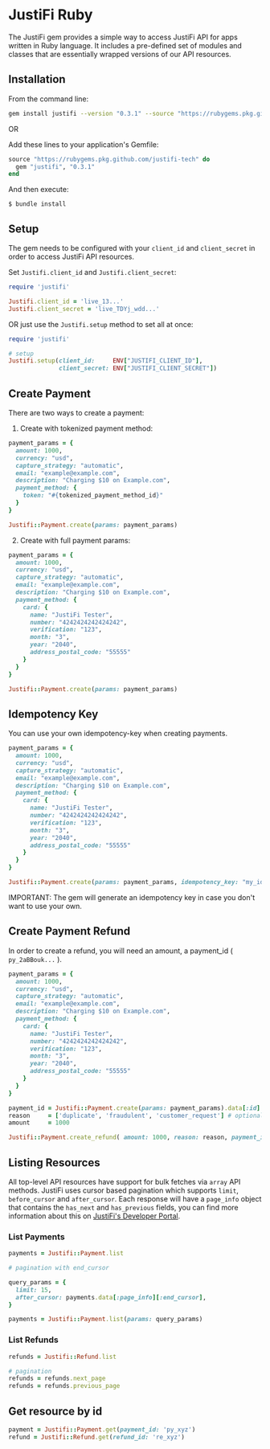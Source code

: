 # JustiFi Ruby

The JustiFi gem provides a simple way to access JustiFi API for apps written in Ruby language. 
It includes a pre-defined set of modules and classes that are essentially wrapped versions of our API resources.

## Installation

From the command line:
```bash
gem install justifi --version "0.3.1" --source "https://rubygems.pkg.github.com/justifi-tech"
```
OR

Add these lines to your application's Gemfile:

```ruby
source "https://rubygems.pkg.github.com/justifi-tech" do
  gem "justifi", "0.3.1"
end
```
And then execute:

    $ bundle install


## Setup

The gem needs to be configured with your `client_id` and `client_secret` in order to access JustiFi API resources.

Set `Justifi.client_id` and `Justifi.client_secret`:

```ruby
require 'justifi'

Justifi.client_id = 'live_13...'
Justifi.client_secret = 'live_TDYj_wdd...'
```

OR just use the `Justifi.setup` method to set all at once:


```ruby
require 'justifi'

# setup
Justifi.setup(client_id:     ENV["JUSTIFI_CLIENT_ID"],
              client_secret: ENV["JUSTIFI_CLIENT_SECRET"])
```


## Create Payment

There are two ways to create a payment:

1. Create with tokenized payment method:

```ruby
payment_params = {
  amount: 1000,
  currency: "usd",
  capture_strategy: "automatic",
  email: "example@example.com",
  description: "Charging $10 on Example.com",
  payment_method: {
    token: "#{tokenized_payment_method_id}"
  }
}

Justifi::Payment.create(params: payment_params)
```

2. Create with full payment params:

```ruby
payment_params = {
  amount: 1000,
  currency: "usd",
  capture_strategy: "automatic",
  email: "example@example.com",
  description: "Charging $10 on Example.com",
  payment_method: {
    card: {
      name: "JustiFi Tester",
      number: "4242424242424242",
      verification: "123",
      month: "3",
      year: "2040",
      address_postal_code: "55555"
    }
  }
}

Justifi::Payment.create(params: payment_params)
```

## Idempotency Key

You can use your own idempotency-key when creating payments.

```ruby
payment_params = {
  amount: 1000,
  currency: "usd",
  capture_strategy: "automatic",
  email: "example@example.com",
  description: "Charging $10 on Example.com",
  payment_method: {
    card: {
      name: "JustiFi Tester",
      number: "4242424242424242",
      verification: "123",
      month: "3",
      year: "2040",
      address_postal_code: "55555"
    }
  }
}

Justifi::Payment.create(params: payment_params, idempotency_key: "my_idempotency_key")
```

IMPORTANT: The gem will generate an idempotency key in case you don't want to use your own.

## Create Payment Refund

In order to create a refund, you will need an amount, a payment_id ( `py_2aBBouk...` ).

```ruby
payment_params = {
  amount: 1000,
  currency: "usd",
  capture_strategy: "automatic",
  email: "example@example.com",
  description: "Charging $10 on Example.com",
  payment_method: {
    card: {
      name: "JustiFi Tester",
      number: "4242424242424242",
      verification: "123",
      month: "3",
      year: "2040",
      address_postal_code: "55555"
    }
  }
}

payment_id = Justifi::Payment.create(params: payment_params).data[:id] # get the payment id
reason     = ['duplicate', 'fraudulent', 'customer_request'] # optional: one of these
amount     = 1000

Justifi::Payment.create_refund( amount: 1000, reason: reason, payment_id: payment_id )
```

## Listing Resources

All top-level API resources have support for bulk fetches via `array` API methods.
JustiFi uses cursor based pagination which supports `limit`, `before_cursor` and `after_cursor`.
Each response will have a `page_info` object that contains the `has_next` and `has_previous` fields,
you can find more information about this on [JustiFi's Developer Portal](https://developer.justifi.ai/#section/Pagination).

### List Payments

```ruby
payments = Justifi::Payment.list

# pagination with end_cursor

query_params = {
  limit: 15,
  after_cursor: payments.data[:page_info][:end_cursor],
}

payments = Justifi::Payment.list(params: query_params)
```


### List Refunds

```ruby
refunds = Justifi::Refund.list

# pagination
refunds = refunds.next_page
refunds = refunds.previous_page
```


## Get resource by id

```ruby
payment = Justifi::Payment.get(payment_id: 'py_xyz')
refund = Justifi::Refund.get(refund_id: 're_xyz')
```
